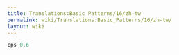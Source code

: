 ```yaml
---
title: Translations:Basic Patterns/16/zh-tw
permalink: wiki/Translations:Basic_Patterns/16/zh-tw/
layout: wiki
---
```


``` Haskell
cps 0.6
```
